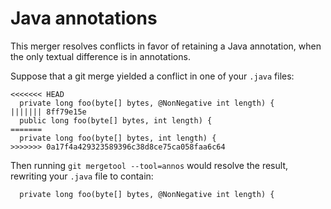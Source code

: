 # Java annotations

This merger resolves conflicts in favor of retaining a
Java annotation, when the only textual difference is in annotations.

Suppose that a git merge yielded a conflict in one of your `.java` files:

```
<<<<<<< HEAD
  private long foo(byte[] bytes, @NonNegative int length) {
||||||| 8ff79e15e
  public long foo(byte[] bytes, int length) {
=======
  private long foo(byte[] bytes, int length) {
>>>>>>> 0a17f4a429323589396c38d8ce75ca058faa6c64
```

Then running `git mergetool --tool=annos` would resolve the result, rewriting your `.java` file to contain:

```
  private long foo(byte[] bytes, @NonNegative int length) {
```
